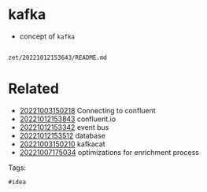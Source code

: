 # kafka

- concept of `kafka`

```
```

` zet/20221012153643/README.md `

# Related

- [20221003150218](/zet/20221003150218/README.md) Connecting to confluent
- [20221012153843](/zet/20221012153843/README.md) confluent.io
- [20221012153342](/zet/20221012153342/README.md) event bus
- [20221012153512](/zet/20221012153512/README.md) database
- [20221003150210](/zet/20221003150210/README.md) kafkacat
- [20221007175034](/zet/20221007175034/README.md) optimizations for enrichment process

Tags:

    #idea

